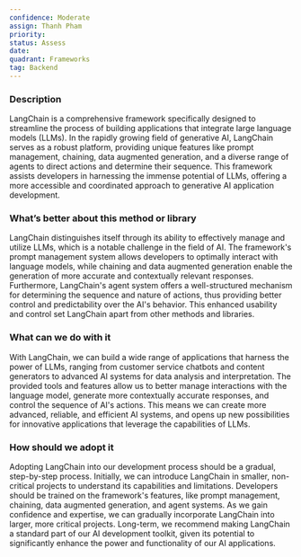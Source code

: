 ```yaml
---
confidence: Moderate
assign: Thanh Pham
priority: 
status: Assess
date: 
quadrant: Frameworks
tag: Backend
---
```


<!-- table_of_contents b118734d-b0a4-4658-87fc-f48938aad6f8 -->

### **Description**

LangChain is a comprehensive framework specifically designed to streamline the process of building applications that integrate large language models (LLMs). In the rapidly growing field of generative AI, LangChain serves as a robust platform, providing unique features like prompt management, chaining, data augmented generation, and a diverse range of agents to direct actions and determine their sequence. This framework assists developers in harnessing the immense potential of LLMs, offering a more accessible and coordinated approach to generative AI application development.

### **What’s better about this method or library**

LangChain distinguishes itself through its ability to effectively manage and utilize LLMs, which is a notable challenge in the field of AI. The framework's prompt management system allows developers to optimally interact with language models, while chaining and data augmented generation enable the generation of more accurate and contextually relevant responses. Furthermore, LangChain's agent system offers a well-structured mechanism for determining the sequence and nature of actions, thus providing better control and predictability over the AI's behavior. This enhanced usability and control set LangChain apart from other methods and libraries.

### **What can we do with it**

With LangChain, we can build a wide range of applications that harness the power of LLMs, ranging from customer service chatbots and content generators to advanced AI systems for data analysis and interpretation. The provided tools and features allow us to better manage interactions with the language model, generate more contextually accurate responses, and control the sequence of AI's actions. This means we can create more advanced, reliable, and efficient AI systems, and opens up new possibilities for innovative applications that leverage the capabilities of LLMs.

### **How should we adopt it**

Adopting LangChain into our development process should be a gradual, step-by-step process. Initially, we can introduce LangChain in smaller, non-critical projects to understand its capabilities and limitations. Developers should be trained on the framework's features, like prompt management, chaining, data augmented generation, and agent systems. As we gain confidence and expertise, we can gradually incorporate LangChain into larger, more critical projects. Long-term, we recommend making LangChain a standard part of our AI development toolkit, given its potential to significantly enhance the power and functionality of our AI applications.

<!-- child_database bbfc6e81-655c-44ad-874a-3d933ec29f54 -->
